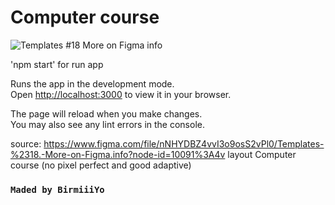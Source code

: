 # Computer course
![Templates #18  More on Figma info](https://user-images.githubusercontent.com/91631586/173922721-8a3769a7-fc41-4cbf-8ec4-818367040963.png)

'npm start' for run app

Runs the app in the development mode.\
Open [http://localhost:3000](http://localhost:3000) to view it in your browser.

The page will reload when you make changes.\
You may also see any lint errors in the console.

source: https://www.figma.com/file/nNHYDBZ4vvI3o9osS2vPl0/Templates-%2318.-More-on-Figma.info?node-id=10091%3A4v
layout Computer course (no pixel perfect and good adaptive)

### `Maded by BirmiiiYo`
